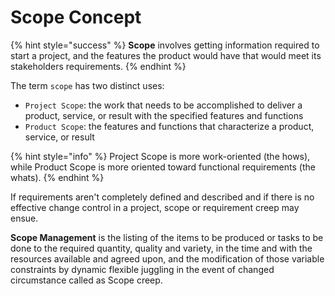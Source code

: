 # Scope Concept

{% hint style="success" %}
**Scope** involves getting information required to start a project, and the features the product would have that would meet its stakeholders requirements.
{% endhint %}

The term `scope` has two distinct uses:

* `Project Scope`: the work that needs to be accomplished to deliver a product, service, or result with the specified features and functions
* `Product Scope`: the features and functions that characterize a product, service, or result

{% hint style="info" %}
Project Scope is more work-oriented \(the hows\), while Product Scope is more oriented toward functional requirements \(the whats\).
{% endhint %}

If requirements aren't completely defined and described and if there is no effective change control in a project, scope or requirement creep may ensue.

**Scope Management** is the listing of the items to be produced or tasks to be done to the required quantity, quality and variety, in the time and with the resources available and agreed upon, and the modification of those variable constraints by dynamic flexible juggling in the event of changed circumstance called as Scope creep.



